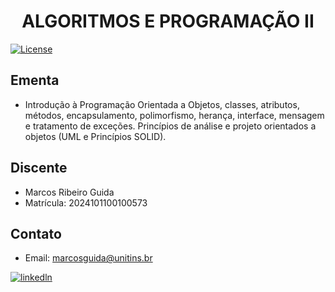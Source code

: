 <h1 align="center" style="font-weight: bold;"> ALGORITMOS E PROGRAMAÇÃO II</h1>

 [![License](https://img.shields.io/badge/License-Apache_2.0-blue.svg)](https://opensource.org/licenses/Apache-2.0) 


## Ementa
- Introdução à Programação Orientada a Objetos, classes, atributos, métodos,
encapsulamento, polimorfismo, herança, interface, mensagem e tratamento de
exceções. Princípios de análise e projeto orientados a objetos (UML e Princípios
SOLID).

## Discente

- Marcos Ribeiro Guida
- Matrícula: 2024101100100573

## Contato

- Email: marcosguida@unitins.br

[![linkedln](https://img.shields.io/badge/LinkedIn-0077B5?style=for-the-badge&logo=linkedin&logoColor=white)](https://www.linkedin.com/in/marcos-ribeiro-guida?utm_source=share&utm_campaign=share_via&utm_content=profile&utm_medium=ios_app)


